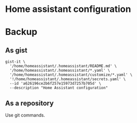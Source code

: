 # Home assistant configuration

# Backup

## As gist

```
gist-it \
  '/home/homeassistant/.homeassistant/README.md' \
  '/home/homeassistant/.homeassistant/*.yaml' \
  '/home/homeassistant/.homeassistant/customize/*.yaml' \
  '!/home/homeassistant/.homeassistant/secrets.yaml' \
  --id 'a626196ce2b6f257e15973d7257b705d' \
  --description "Home Assistant configuration"
```

## As a repository

Use git commands.